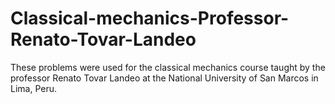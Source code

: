 # Classical-mechanics-Professor-Renato-Tovar-Landeo
These problems were used for the classical mechanics course taught by the professor Renato Tovar Landeo at the National University of San Marcos in Lima, Peru.
